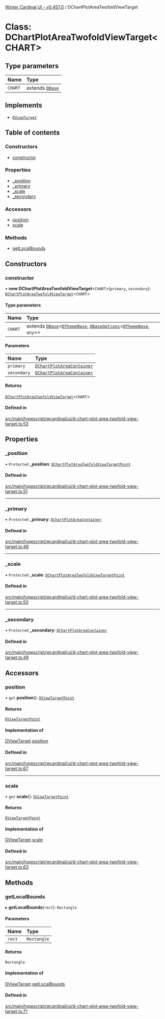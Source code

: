[Winter Cardinal UI - v0.457.0](../index.md) / DChartPlotAreaTwofoldViewTarget

# Class: DChartPlotAreaTwofoldViewTarget\<CHART\>

## Type parameters

| Name | Type |
| :------ | :------ |
| `CHART` | extends [`DBase`](DBase.md) |

## Implements

- [`DViewTarget`](../interfaces/DViewTarget.md)

## Table of contents

### Constructors

- [constructor](DChartPlotAreaTwofoldViewTarget.md#constructor)

### Properties

- [\_position](DChartPlotAreaTwofoldViewTarget.md#_position)
- [\_primary](DChartPlotAreaTwofoldViewTarget.md#_primary)
- [\_scale](DChartPlotAreaTwofoldViewTarget.md#_scale)
- [\_secondary](DChartPlotAreaTwofoldViewTarget.md#_secondary)

### Accessors

- [position](DChartPlotAreaTwofoldViewTarget.md#position)
- [scale](DChartPlotAreaTwofoldViewTarget.md#scale)

### Methods

- [getLocalBounds](DChartPlotAreaTwofoldViewTarget.md#getlocalbounds)

## Constructors

### constructor

• **new DChartPlotAreaTwofoldViewTarget**\<`CHART`\>(`primary`, `secondary`): [`DChartPlotAreaTwofoldViewTarget`](DChartPlotAreaTwofoldViewTarget.md)\<`CHART`\>

#### Type parameters

| Name | Type |
| :------ | :------ |
| `CHART` | extends [`DBase`](DBase.md)\<[`DThemeBase`](../interfaces/DThemeBase.md), [`DBaseOptions`](../interfaces/DBaseOptions.md)\<[`DThemeBase`](../interfaces/DThemeBase.md), `any`\>\> |

#### Parameters

| Name | Type |
| :------ | :------ |
| `primary` | [`DChartPlotAreaContainer`](DChartPlotAreaContainer.md) |
| `secondary` | [`DChartPlotAreaContainer`](DChartPlotAreaContainer.md) |

#### Returns

[`DChartPlotAreaTwofoldViewTarget`](DChartPlotAreaTwofoldViewTarget.md)\<`CHART`\>

#### Defined in

[src/main/typescript/wcardinal/ui/d-chart-plot-area-twofold-view-target.ts:53](https://github.com/winter-cardinal/winter-cardinal-ui/blob/v0.457.0/src/main/typescript/wcardinal/ui/d-chart-plot-area-twofold-view-target.ts#L53)

## Properties

### \_position

• `Protected` **\_position**: [`DChartPlotAreaTwofoldViewTargetPoint`](DChartPlotAreaTwofoldViewTargetPoint.md)

#### Defined in

[src/main/typescript/wcardinal/ui/d-chart-plot-area-twofold-view-target.ts:51](https://github.com/winter-cardinal/winter-cardinal-ui/blob/v0.457.0/src/main/typescript/wcardinal/ui/d-chart-plot-area-twofold-view-target.ts#L51)

___

### \_primary

• `Protected` **\_primary**: [`DChartPlotAreaContainer`](DChartPlotAreaContainer.md)

#### Defined in

[src/main/typescript/wcardinal/ui/d-chart-plot-area-twofold-view-target.ts:48](https://github.com/winter-cardinal/winter-cardinal-ui/blob/v0.457.0/src/main/typescript/wcardinal/ui/d-chart-plot-area-twofold-view-target.ts#L48)

___

### \_scale

• `Protected` **\_scale**: [`DChartPlotAreaTwofoldViewTargetPoint`](DChartPlotAreaTwofoldViewTargetPoint.md)

#### Defined in

[src/main/typescript/wcardinal/ui/d-chart-plot-area-twofold-view-target.ts:50](https://github.com/winter-cardinal/winter-cardinal-ui/blob/v0.457.0/src/main/typescript/wcardinal/ui/d-chart-plot-area-twofold-view-target.ts#L50)

___

### \_secondary

• `Protected` **\_secondary**: [`DChartPlotAreaContainer`](DChartPlotAreaContainer.md)

#### Defined in

[src/main/typescript/wcardinal/ui/d-chart-plot-area-twofold-view-target.ts:49](https://github.com/winter-cardinal/winter-cardinal-ui/blob/v0.457.0/src/main/typescript/wcardinal/ui/d-chart-plot-area-twofold-view-target.ts#L49)

## Accessors

### position

• `get` **position**(): [`DViewTargetPoint`](../interfaces/DViewTargetPoint.md)

#### Returns

[`DViewTargetPoint`](../interfaces/DViewTargetPoint.md)

#### Implementation of

[DViewTarget](../interfaces/DViewTarget.md).[position](../interfaces/DViewTarget.md#position)

#### Defined in

[src/main/typescript/wcardinal/ui/d-chart-plot-area-twofold-view-target.ts:67](https://github.com/winter-cardinal/winter-cardinal-ui/blob/v0.457.0/src/main/typescript/wcardinal/ui/d-chart-plot-area-twofold-view-target.ts#L67)

___

### scale

• `get` **scale**(): [`DViewTargetPoint`](../interfaces/DViewTargetPoint.md)

#### Returns

[`DViewTargetPoint`](../interfaces/DViewTargetPoint.md)

#### Implementation of

[DViewTarget](../interfaces/DViewTarget.md).[scale](../interfaces/DViewTarget.md#scale)

#### Defined in

[src/main/typescript/wcardinal/ui/d-chart-plot-area-twofold-view-target.ts:63](https://github.com/winter-cardinal/winter-cardinal-ui/blob/v0.457.0/src/main/typescript/wcardinal/ui/d-chart-plot-area-twofold-view-target.ts#L63)

## Methods

### getLocalBounds

▸ **getLocalBounds**(`rect`): `Rectangle`

#### Parameters

| Name | Type |
| :------ | :------ |
| `rect` | `Rectangle` |

#### Returns

`Rectangle`

#### Implementation of

[DViewTarget](../interfaces/DViewTarget.md).[getLocalBounds](../interfaces/DViewTarget.md#getlocalbounds)

#### Defined in

[src/main/typescript/wcardinal/ui/d-chart-plot-area-twofold-view-target.ts:71](https://github.com/winter-cardinal/winter-cardinal-ui/blob/v0.457.0/src/main/typescript/wcardinal/ui/d-chart-plot-area-twofold-view-target.ts#L71)
